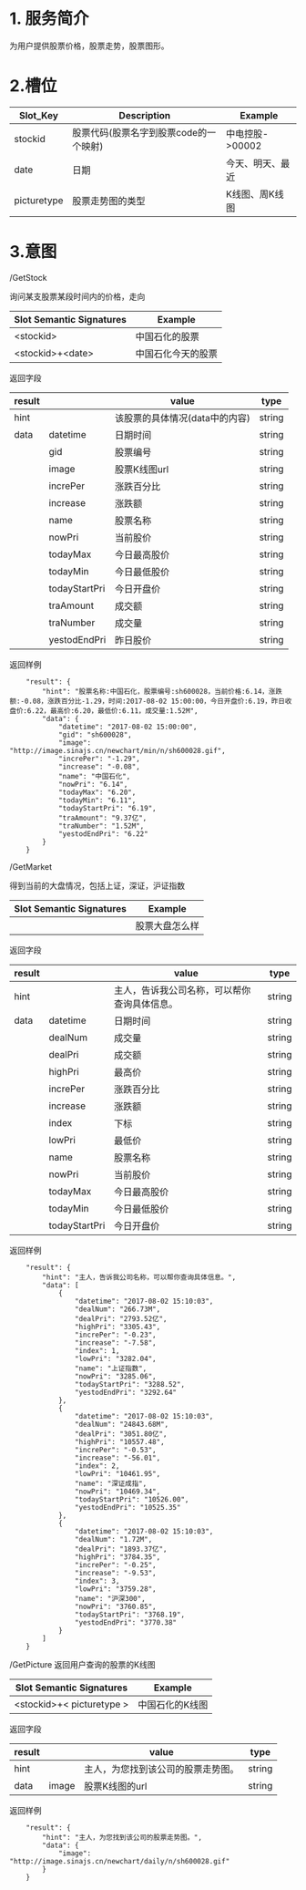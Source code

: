 # 1. 服务简介

为用户提供股票价格，股票走势，股票图形。

# 2.槽位

| **Slot\_Key** | **Description** | **Example** |
| --- | --- | --- |
| stockid | 股票代码\(股票名字到股票code的一个映射\) | 中电控股-&gt;00002 |
| date | 日期 | 今天、明天、最近 |
| picturetype | 股票走势图的类型 | K线图、周K线图 |

# 3.意图

\/GetStock

询问某支股票某段时间内的价格，走向

| **Slot Semantic Signatures** | **Example** |
| --- | --- |
| &lt;stockid&gt; | 中国石化的股票 |
| &lt;stockid&gt;+&lt;date&gt; | 中国石化今天的股票 |

返回字段

| **result** |  | **value** | **type** |
| --- | --- | --- | --- |
| hint |  | 该股票的具体情况\(data中的内容\) | string |
| data | datetime | 日期时间 | string |
|  | gid | 股票编号 | string |
|  | image | 股票K线图url | string |
|  | increPer | 涨跌百分比 | string |
|  | increase | 涨跌额 | string |
|  | name | 股票名称 | string |
|  | nowPri | 当前股价 | string |
|  | todayMax | 今日最高股价 | string |
|  | todayMin | 今日最低股价 | string |
|  | todayStartPri | 今日开盘价 | string |
|  | traAmount | 成交额 | string |
|  | traNumber | 成交量 | string |
|  | yestodEndPri | 昨日股价 | string |

返回样例

```
    "result": {
        "hint": "股票名称:中国石化，股票编号:sh600028，当前价格:6.14，涨跌额:-0.08，涨跌百分比-1.29，时间:2017-08-02 15:00:00，今日开盘价:6.19，昨日收盘价:6.22，最高价:6.20，最低价:6.11，成交量:1.52M",
        "data": {
            "datetime": "2017-08-02 15:00:00",
            "gid": "sh600028",
            "image": "http://image.sinajs.cn/newchart/min/n/sh600028.gif",
            "increPer": "-1.29",
            "increase": "-0.08",
            "name": "中国石化",
            "nowPri": "6.14",
            "todayMax": "6.20",
            "todayMin": "6.11",
            "todayStartPri": "6.19",
            "traAmount": "9.37亿",
            "traNumber": "1.52M",
            "yestodEndPri": "6.22"
        }
    }
```

\/GetMarket

得到当前的大盘情况，包括上证，深证，沪证指数

| **Slot Semantic Signatures** | **Example** |
| --- | --- |
|  | 股票大盘怎么样 |

返回字段

| **result** |  | **value** | **type** |
| --- | --- | --- | --- |
| hint |  |  主人，告诉我公司名称，可以帮你查询具体信息。| string |
| data | datetime | 日期时间 | string |
|  | dealNum| 成交量 | string |
|  | dealPri | 成交额 | string |
|  | highPri | 最高价 | string |
|  | increPer |涨跌百分比 | string |
|  | increase|  涨跌额 | string |
| | index|下标 | string |
| | lowPri | 最低价 | string |
| | name| 股票名称 | string |
|  | nowPri | 当前股价 | string |
|  | todayMax | 今日最高股价 | string |
|  | todayMin | 今日最低股价 | string |
|  | todayStartPri | 今日开盘价 | string |


返回样例

```
    "result": {
        "hint": "主人，告诉我公司名称，可以帮你查询具体信息。",
        "data": [
            {
                "datetime": "2017-08-02 15:10:03",
                "dealNum": "266.73M",
                "dealPri": "2793.52亿",
                "highPri": "3305.43",
                "increPer": "-0.23",
                "increase": "-7.58",
                "index": 1,
                "lowPri": "3282.04",
                "name": "上证指数",
                "nowPri": "3285.06",
                "todayStartPri": "3288.52",
                "yestodEndPri": "3292.64"
            },
            {
                "datetime": "2017-08-02 15:10:03",
                "dealNum": "24843.68M",
                "dealPri": "3051.80亿",
                "highPri": "10557.48",
                "increPer": "-0.53",
                "increase": "-56.01",
                "index": 2,
                "lowPri": "10461.95",
                "name": "深证成指",
                "nowPri": "10469.34",
                "todayStartPri": "10526.00",
                "yestodEndPri": "10525.35"
            },
            {
                "datetime": "2017-08-02 15:10:03",
                "dealNum": "1.72M",
                "dealPri": "1893.37亿",
                "highPri": "3784.35",
                "increPer": "-0.25",
                "increase": "-9.53",
                "index": 3,
                "lowPri": "3759.28",
                "name": "沪深300",
                "nowPri": "3760.85",
                "todayStartPri": "3768.19",
                "yestodEndPri": "3770.38"
            }
        ]
    }
```

\/GetPicture
返回用户查询的股票的K线图

| **Slot Semantic Signatures** | **Example** |
| --- | --- |
| &lt;stockid&gt;+&lt; picturetype &gt; | 中国石化的K线图 |

返回字段

| **result** |  | **value** | **type** |
| --- | --- | --- | --- |
| hint |  | 主人，为您找到该公司的股票走势图。 | string |
| data | image | 股票K线图的url | string |

返回样例

```
    "result": {
        "hint": "主人，为您找到该公司的股票走势图。",
        "data": {
            "image": "http://image.sinajs.cn/newchart/daily/n/sh600028.gif"
        }
    }
```

